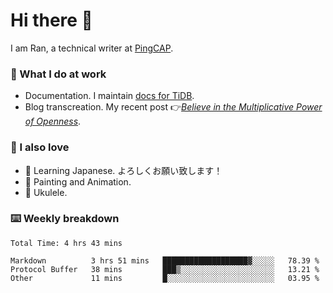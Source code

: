 # Hi there 👋

I am Ran, a technical writer at [PingCAP](https://pingcap.com/).

### 📝 What I do at work

- Documentation. I maintain [docs for TiDB](https://github.com/pingcap/docs).
- Blog transcreation. My recent post 👉[*Believe in the Multiplicative Power of Openness*](https://pingcap.com/blog/believe-in-the-multiplicative-power-of-openness-open-source-community).

### 🤠 I also love

- 💬 Learning Japanese. よろしくお願い致します！
- 🎨 Painting and Animation.
- 🎵 Ukulele.

### ⌨️ Weekly breakdown

<!--START_SECTION:waka-->

```text
Total Time: 4 hrs 43 mins

Markdown          3 hrs 51 mins   ███████████████████▓░░░░░   78.39 %
Protocol Buffer   38 mins         ███▒░░░░░░░░░░░░░░░░░░░░░   13.21 %
Other             11 mins         █░░░░░░░░░░░░░░░░░░░░░░░░   03.95 %
```

<!--END_SECTION:waka-->
